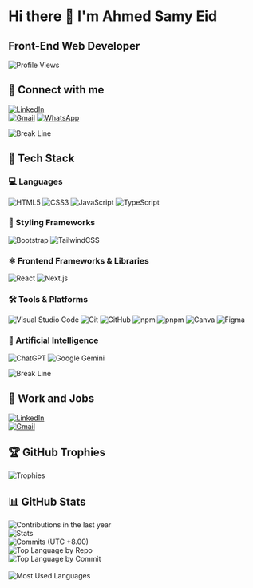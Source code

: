 # Hi there 👋 I'm Ahmed Samy Eid

## Front-End Web Developer

![Profile Views](https://komarev.com/ghpvc/?username=AhmedSamyEid&label=Profile%20views&color=0e75b6&style=flat)

## 🤝 Connect with me

[![LinkedIn](https://img.shields.io/badge/Linkedin-%230077B5.svg?logo=linkedin&logoColor=white)](https://www.linkedin.com/in/ahmed-samy-454b72365/)  
[![Gmail](https://img.shields.io/badge/Gmail-D14836?logo=gmail&logoColor=white)](mailto:ahmedsamyeidassy@gmail.com)
[![WhatsApp](https://img.shields.io/badge/WhatsApp-25D366?logo=whatsapp&logoColor=white)](https://wa.me/201068320396)

![Break Line](https://user-images.githubusercontent.com/73097560/115834477-dbab4500-a447-11eb-908a-139a6edaec5c.gif)

## 🧳 Tech Stack

### 💻 Languages
![HTML5](https://img.shields.io/badge/HTML5-%23E34F26.svg?logo=html5&logoColor=white)
![CSS3](https://img.shields.io/badge/CSS3-%231572B6.svg?logo=css3&logoColor=white)
![JavaScript](https://img.shields.io/badge/JavaScript-%23323330.svg?logo=javascript&logoColor=%23F7DF1E)
![TypeScript](https://img.shields.io/badge/TypeScript-%23007ACC.svg?logo=typescript&logoColor=white)

### 🎨 Styling Frameworks
![Bootstrap](https://img.shields.io/badge/Bootstrap-%23563D7C.svg?logo=bootstrap&logoColor=white)
![TailwindCSS](https://img.shields.io/badge/Tailwind_CSS-%2338B2AC.svg?logo=tailwind-css&logoColor=white)

### ⚛️ Frontend Frameworks & Libraries
![React](https://img.shields.io/badge/React-%2320232a.svg?logo=react&logoColor=%2361DAFB)
![Next.js](https://img.shields.io/badge/Next.js-000000.svg?logo=next.js&logoColor=white)

### 🛠️ Tools & Platforms
![Visual Studio Code](https://img.shields.io/badge/VS%20Code-0078d7.svg?logo=visual-studio-code&logoColor=white)
![Git](https://img.shields.io/badge/Git-F05032?logo=git&logoColor=white)
![GitHub](https://img.shields.io/badge/GitHub-%23121011.svg?logo=github&logoColor=white)
![npm](https://img.shields.io/badge/npm-CB3837?logo=npm&logoColor=white)
![pnpm](https://img.shields.io/badge/pnpm-F69220?logo=pnpm&logoColor=white)
![Canva](https://img.shields.io/badge/Canva-%2300C4CC.svg?logo=Canva&logoColor=white)
![Figma](https://img.shields.io/badge/Figma-F24E1E?logo=figma&logoColor=white)


### 🤖 Artificial Intelligence
![ChatGPT](https://img.shields.io/badge/ChatGPT-74aa9c?logo=openai&logoColor=white)
![Google Gemini](https://img.shields.io/badge/Google%20Gemini-886FBF?logo=googlegemini&logoColor=white)

![Break Line](https://user-images.githubusercontent.com/73097560/115834477-dbab4500-a447-11eb-908a-139a6edaec5c.gif)

## 💼 Work and Jobs

[![LinkedIn](https://img.shields.io/badge/LinkedIn-0A66C2?logo=linkedin&logoColor=fff)](https://www.linkedin.com/in/ahmed-samy-454b72365/)  
[![Gmail](https://img.shields.io/badge/Gmail-D14836?logo=gmail&logoColor=white)](mailto:ahmedsamyeidassy@gmail.com)

## 🏆 GitHub Trophies
![Trophies](https://github-trophies.vercel.app/?username=AhmedSamyEid&theme=radical&no-frame=false&no-bg=false&margin-w=4)

## 📊 GitHub Stats
![Contributions in the last year](http://github-profile-summary-cards.vercel.app/api/cards/profile-details?username=AhmedSamyEid&theme=dark)  
![Stats](http://github-profile-summary-cards.vercel.app/api/cards/stats?username=AhmedSamyEid&theme=dark&show_icons=true&hide_border=true&count_private=true)  
![Commits (UTC +8.00)](http://github-profile-summary-cards.vercel.app/api/cards/productive-time?username=AhmedSamyEid&theme=dark&utcOffset=8)  
![Top Language by Repo](http://github-profile-summary-cards.vercel.app/api/cards/repos-per-language?username=AhmedSamyEid&theme=dark)  
![Top Language by Commit](http://github-profile-summary-cards.vercel.app/api/cards/most-commit-language?username=AhmedSamyEid&theme=dark) <br>  
![Most Used Languages](https://github-readme-stats.vercel.app/api/top-langs/?username=AhmedSamyEid&theme=dark&show_icons=true&hide_border=true)
